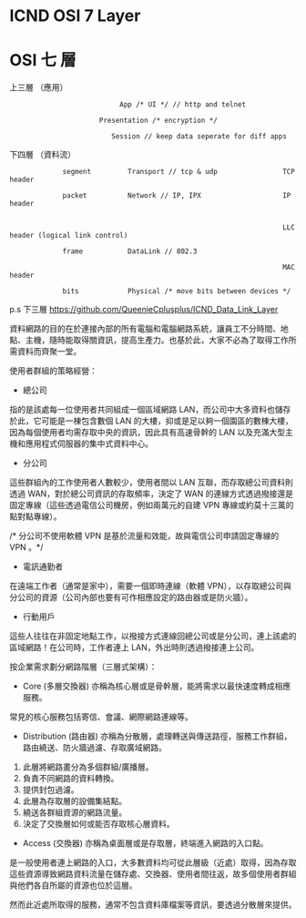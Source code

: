 # ICND OSI 7 Layer

# OSI 七 層

上三層 （應用）              

                               App /* UI */ // http and telnet             

                          Presentation /* encryption */
                          
                             Session // keep data seperate for diff apps


下四層 （資料流）                

                 segment         Transport // tcp & udp                TCP header
                               
                 packet          Network // IP, IPX                    IP header
                 
                 
                                                                       LLC header (logical link control)
                               
                 frame           DataLink // 802.3
                 
                                                                       MAC header 
                             
                 bits            Physical /* move bits between devices */
                 
 p.s 下三層 https://github.com/QueenieCplusplus/ICND_Data_Link_Layer


資料網路的目的在於連接內部的所有電腦和電腦網路系統，讓員工不分時間、地點、主機，隨時能取得關資訊，提高生產力。也基於此，大家不必為了取得工作所需資料而齊聚一堂。

使用者群組的策略經營：

* 總公司

指的是該處每一位使用者共同組成一個區域網路 LAN，而公司中大多資料也儲存於此，它可能是一棟包含數個 LAN 的大樓，抑或是足以夠一個園區的數棟大樓，因為每個使用者均需存取中央的資訊，因此具有高速骨幹的 LAN 以及充滿大型主機和應用程式伺服器的集中式資料中心。

* 分公司

這些群組內的工作使用者人數較少，使用者間以 LAN 互聯，而存取總公司資料則透過 WAN，對於總公司資訊的存取頻率，決定了 WAN 的連線方式透過撥接還是固定專線（這些透過電信公司機房，例如兩萬元的自建 VPN 專線或約莫十三萬的點對點專線）。

/* 分公司不使用軟體 VPN 是基於流量和效能，故與電信公司申請固定專線的 VPN 。*/


* 電訊通勤者

在遠端工作者（通常是家中），需要一個即時連線（軟體 VPN），以存取總公司與分公司的資源（公司內部也要有可作相應設定的路由器或是防火牆）。

* 行動用戶

這些人往往在非固定地點工作，以撥接方式連線回總公司或是分公司，連上該處的區域網路！在公司時，工作者連上 LAN，外出時則透過撥接連上公司。

按企業需求劃分網路階層（三層式架構）：

* Core (多層交換器)
亦稱為核心層或是骨幹層，能將需求以最快速度轉成相應服務。

常見的核心服務包括寄信、會議、網際網路連線等。

* Distribution (路由器)
亦稱為分散層，處理轉送與傳送路徑，服務工作群組，路由繞送、防火牆過濾、存取廣域網路。

1. 此層將網路畫分為多個群組/廣播層。
2. 負責不同網路的資料轉換。
3. 提供封包過濾。
4. 此層為存取層的設備集結點。
5. 繞送各群組資源的網路流量。
6. 決定了交換層如何或能否存取核心層資料。

* Access (交換器)
亦稱為桌面層或是存取層，終端進入網路的入口點。

是一般使用者連上網路的入口，大多數資料均可從此層級（近處）取得，因為存取這些資源導致網路資料流量在儲存處、交換器、使用者間往返，故多個使用者群組與他們各自所屬的資源也位於這層。

然而此近處所取得的服務，通常不包含資料庫檔案等資訊，要透過分散層來提供。





